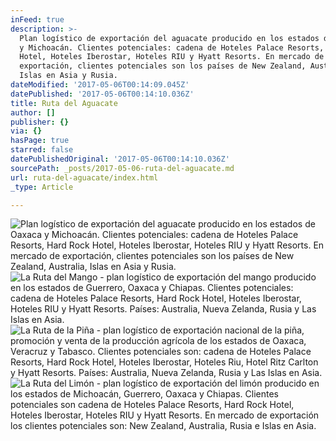 ```yaml
---
inFeed: true
description: >-
  Plan logístico de exportación del aguacate producido en los estados de Oaxaca
  y Michoacán. Clientes potenciales: cadena de Hoteles Palace Resorts, Hard Rock
  Hotel, Hoteles Iberostar, Hoteles RIU y Hyatt Resorts. En mercado de
  exportación, clientes potenciales son los países de New Zealand, Australia,
  Islas en Asia y Rusia.
dateModified: '2017-05-06T00:14:09.045Z'
datePublished: '2017-05-06T00:14:10.036Z'
title: Ruta del Aguacate
author: []
publisher: {}
via: {}
hasPage: true
starred: false
datePublishedOriginal: '2017-05-06T00:14:10.036Z'
sourcePath: _posts/2017-05-06-ruta-del-aguacate.md
url: ruta-del-aguacate/index.html
_type: Article

---
```

![Plan logístico de exportación del aguacate producido en los estados de Oaxaca y Michoacán. Clientes potenciales: cadena de Hoteles Palace Resorts, Hard Rock Hotel, Hoteles Iberostar, Hoteles RIU y Hyatt Resorts. En mercado de exportación, clientes potenciales son los países de New Zealand, Australia, Islas en Asia y Rusia.](https://the-grid-user-content.s3-us-west-2.amazonaws.com/729adc14-dced-4966-8bd6-110429437c1f.jpg)
![La Ruta del Mango - plan logístico de exportación del mango producido en los estados de Guerrero, Oaxaca y Chiapas. Clientes potenciales: cadena de Hoteles Palace Resorts, Hard Rock Hotel, Hoteles Iberostar, Hoteles RIU y Hyatt Resorts. Países: Australia, Nueva Zelanda, Rusia y Las Islas en Asia.
](https://the-grid-user-content.s3-us-west-2.amazonaws.com/d68a27d2-96ca-4ac0-8637-2f1be192c245.jpg)
![ La Ruta de la Piña - plan logístico de exportación nacional de la piña, promoción y venta de la producción agrícola de los estados de Oaxaca, Veracruz y Tabasco. Clientes potenciales son: cadena de Hoteles Palace Resorts, Hard Rock Hotel, Hoteles Iberostar, Hoteles Riu, Hotel Ritz Carlton y Hyatt Resorts. Países: Australia, Nueva Zelanda, Rusia y Las Islas en Asia.](https://the-grid-user-content.s3-us-west-2.amazonaws.com/7dbec475-2ad6-4c9e-bf46-034014d51550.jpg)
![La Ruta del Limón - plan logístico de exportación del limón producido en los estados de Michoacán, Guerrero, Oaxaca y Chiapas. Clientes potenciales son cadena de Hoteles Palace Resorts, Hard Rock Hotel, Hoteles Iberostar, Hoteles RIU y Hyatt Resorts. En mercado de exportación los clientes potenciales son: New Zealand, Australia, Rusia e Islas en Asia.](https://the-grid-user-content.s3-us-west-2.amazonaws.com/b0591b04-6297-486e-a160-8ad4f6a3990b.jpg)